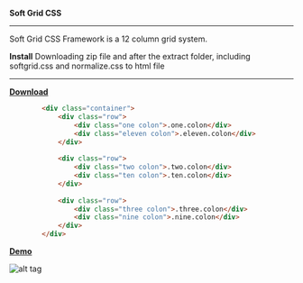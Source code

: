 **Soft Grid CSS**
___
Soft Grid CSS Framework is a 12 column grid system.

**Install**
Downloading zip file and after the extract folder, including softgrid.css and normalize.css to html file
___
[**Download**](https://github.com/baransomakli/softgrid/archive/master.zip)

```html
        <div class="container">
            <div class="row">
                <div class="one colon">.one.colon</div>
                <div class="eleven colon">.eleven.colon</div>
            </div>
    
            <div class="row">
                <div class="two colon">.two.colon</div>
                <div class="ten colon">.ten.colon</div>
            </div>
    
            <div class="row">
                <div class="three colon">.three.colon</div>
                <div class="nine colon">.nine.colon</div>
            </div>
        </div>
```        

[**Demo**](http://baransomakli.com/demo/softgridfw/)

![alt tag](http://baransomakli.com/demo/softgridfw/softgrid.png)
